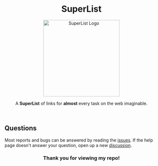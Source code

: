 
<h1 align="center">SuperList</h1>

<p align="center"><a href="https://nitives.github.io" target="_blank" rel="noreferrer noopener"><img width="250" alt="SuperList Logo" <img src="https://raw.githubusercontent.com/nitives/nitives.github.io/master/assets/logo/mini-logo-superlist.png"></a></p>
<p align="center">A <strong>SuperList</strong> of links for <strong>almost</strong> every task on the web imaginable.</p>
<br/>

## Questions

Most reports and bugs can be answered by reading the [issues]([https://darkreader.org/help/](https://github.com/nitives/nitives.github.io/issues)).
If the help page doesn't answer your question, open up a new [discussion](https://github.com/nitives/nitives.github.io/discussions).

<h3 align="center"><strong>Thank you for viewing my repo!</strong></h3>
<br/>
